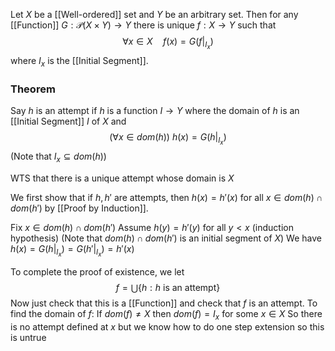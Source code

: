 Let $X$ be a [[Well-ordered]] set and $Y$ be an arbitrary set.
Then for any [[Function]] $G:\mathcal{P}(X\times Y)\to Y$ there is unique $f:X\to Y$ such that
$$
\forall x\in X\quad %quad
f(x)=G(f|_{I_{x}})
$$
where $I_{x}$ is the [[Initial Segment]].

### Theorem
Say $h$ is an attempt if $h$ is a function $I\to Y$ 
where the domain of $h$ is an [[Initial Segment]] $I$ of $X$ and 
$$
(\forall x\in dom(h))\ h(x)=G(h|_{I_{x}})
$$
(Note that $I_{x}\subseteq dom(h)$)

WTS that there is a unique attempt whose domain is $X$

We first show that if $h,h'$ are attempts, then $h(x)=h'(x)$ for all $x\in dom(h)\cap dom(h')$ by [[Proof by Induction]].

Fix $x\in dom(h)\cap dom(h')$
Assume $h(y)=h'(y)$ for all $y<x$ (induction hypothesis)
(Note that $dom(h)\cap dom(h')$ is an initial segment of $X$)
We have $h(x)=G(h|_{I_{x}})=G(h'|_{I_{x}})=h'(x)$

To complete the proof of existence, we let 
$$
f=\bigcup \{ h:h\text{ is an attempt} \}
$$
Now just check that this is a [[Function]] and check that $f$ is an attempt.
To find the domain of $f$: 
If $dom(f)\neq X$ then $dom(f)=I_{x}$ for some $x\in X$
So there is no attempt defined at $x$ 
but we know how to do one step extension so this is untrue

